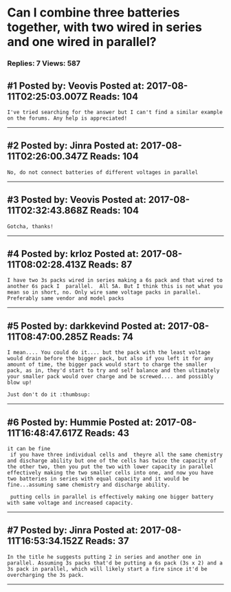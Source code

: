 # Can I combine three batteries together, with two wired in series and one wired in parallel?

### Replies: 7 Views: 587

## \#1 Posted by: Veovis Posted at: 2017-08-11T02:25:03.007Z Reads: 104

```
I've tried searching for the answer but I can't find a similar example on the forums. Any help is appreciated!
```

---
## \#2 Posted by: Jinra Posted at: 2017-08-11T02:26:00.347Z Reads: 104

```
No, do not connect batteries of different voltages in parallel
```

---
## \#3 Posted by: Veovis Posted at: 2017-08-11T02:32:43.868Z Reads: 104

```
Gotcha, thanks!
```

---
## \#4 Posted by: krloz Posted at: 2017-08-11T08:02:28.413Z Reads: 87

```
I have two 3s packs wired in series making a 6s pack and that wired to another 6s pack I  parallel.  All 5A. But I think this is not what you mean so in short, no. Only wire same voltage packs in parallel.  Preferably same vendor and model packs
```

---
## \#5 Posted by: darkkevind Posted at: 2017-08-11T08:47:00.285Z Reads: 74

```
I mean.... You could do it.... but the pack with the least voltage would drain before the bigger pack, but also if you left it for any amount of time, the bigger pack would start to charge the smaller pack, as in, they'd start to try and self balance and then ultimately your smaller pack would over charge and be screwed.... and possibly blow up!

Just don't do it :thumbsup:
```

---
## \#6 Posted by: Hummie Posted at: 2017-08-11T16:48:47.617Z Reads: 43

```
it can be fine 
 if you have three individual cells and  theyre all the same chemistry and discharge ability but one of the cells has twice the capacity of the other two, then you put the two with lower capacity in parallel effectively making the two smaller cells into one, and now you have two batteries in series with equal capacity and it would be fine...assuming same chemistry and discharge ability. 

 putting cells in parallel is effectively making one bigger battery with same voltage and increased capacity.
```

---
## \#7 Posted by: Jinra Posted at: 2017-08-11T16:53:34.152Z Reads: 37

```
In the title he suggests putting 2 in series and another one in parallel. Assuming 3s packs that'd be putting a 6s pack (3s x 2) and a 3s pack in parallel, which will likely start a fire since it'd be overcharging the 3s pack.
```

---
